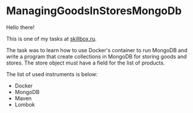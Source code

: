 # ManagingGoodsInStoresMongoDb

Hello there!

This is one of my tasks at [skillbox.ru](http://skillbox.ru/). 

The task was to learn how to use Docker's container to run MongoDB and write a program that create collections in MongoDB for storing goods and stores. The store object must have a field for the list of products.

The list of used instruments is below:

- Docker
- MongoDB
- Maven
- Lombok
